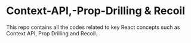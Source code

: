 # Context-API,-Prop-Drilling & Recoil
This repo contains all the codes related to key React concepts such as Context API, Prop Drilling and Recoil.
